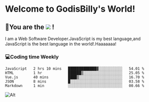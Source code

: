# Welcome to GodisBilly's World!
## :partying_face:You are the  ![](https://visitor-badge.glitch.me/badge?page_id=Godisbilly.readme) !
I am a Web Software Developer.JavaScript is my best language,and JavaScript is the best language in the world!.Haaaaaaa!
### :computer:Coding time Weekly
  <!--START_SECTION:waka-->
```text
JavaScript   2 hrs 10 mins   █████████████▓░░░░░░░░░░░   54.01 % 
HTML         1 hr            ██████▒░░░░░░░░░░░░░░░░░░   25.05 % 
Vue.js       40 mins         ████▒░░░░░░░░░░░░░░░░░░░░   16.70 % 
JSON         8 mins          █░░░░░░░░░░░░░░░░░░░░░░░░   03.58 % 
Markdown     1 min           ░░░░░░░░░░░░░░░░░░░░░░░░░   00.66 % 
```
<!--END_SECTION:waka-->
![Alt](https://repobeats.axiom.co/api/embed/eeff64f6cf3d966257bdb597911b88a4c137d508.svg "Repobeats analytics image")
